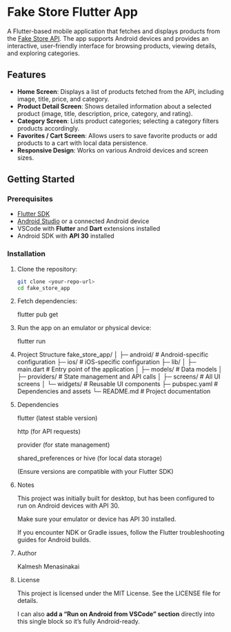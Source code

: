 # Fake Store Flutter App

A Flutter-based mobile application that fetches and displays products from the [Fake Store API](https://fakestoreapi.com/). The app supports Android devices and provides an interactive, user-friendly interface for browsing products, viewing details, and exploring categories.

## Features

- **Home Screen**: Displays a list of products fetched from the API, including image, title, price, and category.  
- **Product Detail Screen**: Shows detailed information about a selected product (image, title, description, price, category, and rating).  
- **Category Screen**: Lists product categories; selecting a category filters products accordingly.  
- **Favorites / Cart Screen**: Allows users to save favorite products or add products to a cart with local data persistence.  
- **Responsive Design**: Works on various Android devices and screen sizes.  


## Getting Started

### Prerequisites

- [Flutter SDK](https://flutter.dev/docs/get-started/install)  
- [Android Studio](https://developer.android.com/studio) or a connected Android device  
- VSCode with **Flutter** and **Dart** extensions installed  
- Android SDK with **API 30** installed  

### Installation

1. Clone the repository:  
   ```bash
   git clone <your-repo-url>
   cd fake_store_app

2. Fetch dependencies:

    flutter pub get


3. Run the app on an emulator or physical device:

    flutter run

4. Project Structure
    fake_store_app/
    │
    ├─ android/          # Android-specific configuration
    ├─ ios/              # iOS-specific configuration
    ├─ lib/
    │  ├─ main.dart      # Entry point of the application
    │  ├─ models/        # Data models
    │  ├─ providers/     # State management and API calls
    │  ├─ screens/       # All UI screens
    │  └─ widgets/       # Reusable UI components
    ├─ pubspec.yaml      # Dependencies and assets
    └─ README.md         # Project documentation

5.  Dependencies

    flutter (latest stable version)

    http (for API requests)

    provider (for state management)

    shared_preferences or hive (for local data storage)

    (Ensure versions are compatible with your Flutter SDK)

6.  Notes

    This project was initially built for desktop, but has been configured to run on Android devices with API 30.

    Make sure your emulator or device has API 30 installed.

    If you encounter NDK or Gradle issues, follow the Flutter troubleshooting guides for Android builds.

7.  Author

    Kalmesh Menasinakai

8.  License

    This project is licensed under the MIT License. See the LICENSE file for details.


    I can also **add a “Run on Android from VSCode” section** directly into this single block so it’s fully Android-ready.
